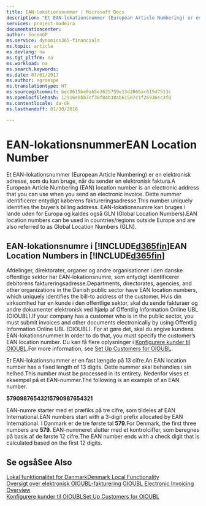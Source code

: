 ```yaml
---
title: EAN-lokationsnummer | Microsoft Docs
description: "Et EAN-lokationsnummer (European Article Numbering) er en elektronisk adresse, som du kan bruge, når du sender en elektronisk faktura. Dette nummer identificerer entydigt køberens faktureringsadresse. EAN-lokationsnumre kan bruges i lande uden for Europa og kaldes også GLN (Global Location Numbers)."
services: project-madeira
documentationcenter: 
author: SorenGP
ms.service: dynamics365-financials
ms.topic: article
ms.devlang: na
ms.tgt_pltfrm: na
ms.workload: na
ms.search.keywords: 
ms.date: 07/01/2017
ms.author: sgroespe
ms.translationtype: HT
ms.sourcegitcommit: bec0619be0a65e3625759e13d2866ac615d7513c
ms.openlocfilehash: 12916e8bb7cf38f84b38ab61587c1f26936ec3f8
ms.contentlocale: da-dk
ms.lasthandoff: 01/30/2018

---
```

# <a name="ean-location-number"></a><span data-ttu-id="8fe13-105">EAN-lokationsnummer</span><span class="sxs-lookup"><span data-stu-id="8fe13-105">EAN Location Number</span></span>
<span data-ttu-id="8fe13-106">Et EAN-lokationsnummer (European Article Numbering) er en elektronisk adresse, som du kan bruge, når du sender en elektronisk faktura.</span><span class="sxs-lookup"><span data-stu-id="8fe13-106">A European Article Numbering (EAN) location number is an electronic address that you can use when you send an electronic invoice.</span></span> <span data-ttu-id="8fe13-107">Dette nummer identificerer entydigt køberens faktureringsadresse.</span><span class="sxs-lookup"><span data-stu-id="8fe13-107">This number uniquely identifies the buyer’s billing address.</span></span> <span data-ttu-id="8fe13-108">EAN-lokationsnumre kan bruges i lande uden for Europa og kaldes også GLN (Global Location Numbers).</span><span class="sxs-lookup"><span data-stu-id="8fe13-108">EAN location numbers can be used in countries/regions outside Europe and are also referred to as Global Location Numbers (GLN).</span></span>  

## <a name="ean-location-numbers-in-included365finincludesd365finmdmd"></a><span data-ttu-id="8fe13-109">EAN-lokationsnumre i [!INCLUDE[d365fin](../../includes/d365fin_md.md)]</span><span class="sxs-lookup"><span data-stu-id="8fe13-109">EAN Location Numbers in [!INCLUDE[d365fin](../../includes/d365fin_md.md)]</span></span>  
 <span data-ttu-id="8fe13-110">Afdelinger, direktorater, organer og andre organisationer i den danske offentlige sektor har EAN-lokationsnumre, som entydigt identificerer debitorens faktureringsadresse.</span><span class="sxs-lookup"><span data-stu-id="8fe13-110">Departments, directorates, agencies, and other organizations in the Danish public sector have EAN location numbers, which uniquely identifies the bill-to address of the customer.</span></span> <span data-ttu-id="8fe13-111">Hvis din virksomhed har en kunde i den offentlige sektor, skal du sende fakturaer og andre dokumenter elektronisk ved hjælp af Offentlig Information Online UBL (OIOUBL).</span><span class="sxs-lookup"><span data-stu-id="8fe13-111">If your company has a customer who is in the public sector, you must submit invoices and other documents electronically by using Offentlig Information Online UBL (OIOUBL).</span></span> <span data-ttu-id="8fe13-112">For at gøre det, skal du angive kundens EAN-lokationsnummer.</span><span class="sxs-lookup"><span data-stu-id="8fe13-112">In order to do that, you must specify the customer’s EAN location number.</span></span> <span data-ttu-id="8fe13-113">Du kan få flere oplysninger i [Konfigurere kunder til OIOUBL](how-to-set-up-customers-for-oioubl.md).</span><span class="sxs-lookup"><span data-stu-id="8fe13-113">For more information, see [Set Up Customers for OIOUBL](how-to-set-up-customers-for-oioubl.md).</span></span>  

 <span data-ttu-id="8fe13-114">Et EAN-lokationsnummer er en fast længde på 13 cifre.</span><span class="sxs-lookup"><span data-stu-id="8fe13-114">An EAN location number has a fixed length of 13 digits.</span></span> <span data-ttu-id="8fe13-115">Dette nummer skal behandles i sin helhed.</span><span class="sxs-lookup"><span data-stu-id="8fe13-115">This number must be processed in its entirety.</span></span> <span data-ttu-id="8fe13-116">Nedenfor vises et eksempel på et EAN-nummer.</span><span class="sxs-lookup"><span data-stu-id="8fe13-116">The following is an example of an EAN number.</span></span>  

 <span data-ttu-id="8fe13-117">**5790987654321**</span><span class="sxs-lookup"><span data-stu-id="8fe13-117">**5790987654321**</span></span>  

 <span data-ttu-id="8fe13-118">EAN-numre starter med et præfiks på tre cifre, som tildeles af EAN International.</span><span class="sxs-lookup"><span data-stu-id="8fe13-118">EAN numbers start with a 3-digit prefix allocated by EAN International.</span></span> <span data-ttu-id="8fe13-119">I Danmark er de tre første tal **579**.</span><span class="sxs-lookup"><span data-stu-id="8fe13-119">For Denmark, the first three numbers are **579**.</span></span> <span data-ttu-id="8fe13-120">EAN-nummeret slutter med et kontrolciffer, som beregnes på basis af de første 12 cifre.</span><span class="sxs-lookup"><span data-stu-id="8fe13-120">The EAN number ends with a check digit that is calculated based on the first 12 digits.</span></span>  

## <a name="see-also"></a><span data-ttu-id="8fe13-121">Se også</span><span class="sxs-lookup"><span data-stu-id="8fe13-121">See Also</span></span>  
[<span data-ttu-id="8fe13-122">Lokal funktionalitet for Danmark</span><span class="sxs-lookup"><span data-stu-id="8fe13-122">Denmark Local Functionality</span></span>](denmark-local-functionality.md)  
 <span data-ttu-id="8fe13-123">[Oversigt over elektronisk OIOUBL-fakturering](oioubl-electronic-invoicing-overview.md) </span><span class="sxs-lookup"><span data-stu-id="8fe13-123">[OIOUBL Electronic Invoicing Overview](oioubl-electronic-invoicing-overview.md) </span></span>  
 [<span data-ttu-id="8fe13-124">Konfigurere kunder til OIOUBL</span><span class="sxs-lookup"><span data-stu-id="8fe13-124">Set Up Customers for OIOUBL</span></span>](how-to-set-up-customers-for-oioubl.md)

